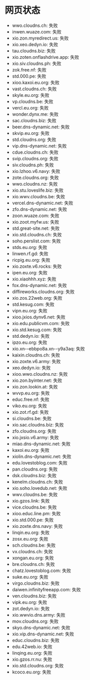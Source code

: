 # 网页状态
- wwo.cloudns.ch: 失败
- inwen.wuaze.com: 失败
- xio.zon.myredirect.us: 失败
- xio.xeo.dedyn.io: 失败
- tau.cloudns.biz: 失败
- xio.zoten.onflashdrive.app: 失败
- xio.siv.cloudns.ph: 失败
- zok.free.nf: 失败
- std.000.pe: 失败
- xioo.kaxoi.eu.org: 失败
- vast.cloudns.ch: 失败
- skyle.eu.org: 失败
- vp.cloudns.be: 失败
- vercl.eu.org: 失败
- wonder.dynx.me: 失败
- sac.cloudns.biz: 失败
- beer.dns-dynamic.net: 失败
- skvip.eu.org: 失败
- std.cloudns.org: 失败
- vip.dns-dynamic.net: 失败
- cdue.cloudns.ch: 失败
- svip.cloudns.org: 失败
- siv.cloudns.ph: 失败
- xio.lzhoo.v6.navy: 失败
- zote.cloudns.org: 失败
- wwo.cloudns.nz: 失败
- xio.stu.loveslife.biz: 失败
- xio.wwv.cloudns.be: 失败
- vercel.dns-dynamic.net: 失败
- zfo.dns-dynamic.net: 失败
- zoon.wuaze.com: 失败
- xio.zoot.myfw.us: 失败
- std.great-site.net: 失败
- xio.std.cloudns.ch: 失败
- soho.perslist.com: 失败
- stds.eu.org: 失败
- linwen.rf.gd: 失败
- ricpig.eu.org: 失败
- xio.zoxte.v6.rocks: 失败
- ipen.eu.org: 失败
- xio.xiaohhh.xyz: 失败
- fox.dns-dynamic.net: 失败
- diffireworks.cloudns.org: 失败
- xio.zos.22web.org: 失败
- std.kesug.com: 失败
- vipn.eu.org: 失败
- xioo.jxios.dynv6.net: 失败
- xio.edu.publicvm.com: 失败
- xio.std.kesug.com: 失败
- std.dedyn.io: 失败
- ipzo.eu.org: 失败
- xio.xn--ebbpo8a.xn--y9a3aq: 失败
- kaixin.cloudns.ch: 失败
- xio.zoxte.v6.army: 失败
- xeo.dedyn.io: 失败
- xioo.wwo.cloudns.nz: 失败
- xio.zon.byinter.net: 失败
- xio.zon.lookin.at: 失败
- wvvp.eu.org: 失败
- educ.free.nf: 失败
- viko.eu.org: 失败
- xio.zot.rf.gd: 失败
- si.cloudns.be: 失败
- xio.sac.cloudns.biz: 失败
- zfo.cloudns.org: 失败
- xio.jxsio.v6.army: 失败
- miao.dns-dynamic.net: 失败
- kaxoi.eu.org: 失败
- xiolin.dns-dynamic.net: 失败
- edu.lovestoblog.com: 失败
- pan.cloudns.org: 失败
- dsk.cloudns.biz: 失败
- kenelm.cloudns.ch: 失败
- xio.soho.lovedub.net: 失败
- wwv.cloudns.be: 失败
- xio.gzos.link: 失败
- vice.cloudns.be: 失败
- xioo.educ.line.pm: 失败
- xio.std.000.pe: 失败
- xio.zoxte.dns.navy: 失败
- linqin.eu.org: 失败
- zosx.eu.org: 失败
- sch.cloudns.be: 失败
- vx.cloudns.ch: 失败
- xongan.eu.org: 失败
- bre.cloudns.ch: 失败
- chatz.lovestoblog.com: 失败
- suke.eu.org: 失败
- virgo.cloudns.biz: 失败
- daiwen.infinityfreeapp.com: 失败
- ven.cloudns.biz: 失败
- vipk.eu.org: 失败
- zot.dedyn.io: 失败
- xio.wwvio.dns.army: 失败
- mov.cloudns.org: 失败
- skyo.dns-dynamic.net: 失败
- xio.vip.dns-dynamic.net: 失败
- educ.cloudns.biz: 失败
- edu.42web.io: 失败
- linqing.eu.org: 失败
- xio.gzos.rr.nu: 失败
- xio.std.cloudns.org: 失败
- kcoco.eu.org: 失败
